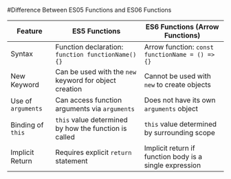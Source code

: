 #Difference Between ES05 Functions and ES06 Functions

| Feature              | ES5 Functions                                      | ES6 Functions (Arrow Functions)                                |
|----------------------|-----------------------------------------------------|-----------------------------------------------------------------|
| Syntax               | Function declaration: `function functionName() {}`    | Arrow function: `const functionName = () => {}`                |
| New Keyword          | Can be used with the `new` keyword for object creation | Cannot be used with `new` to create objects                   |
| Use of `arguments`   | Can access function arguments via `arguments`       | Does not have its own `arguments` object                      |
| Binding of `this`    | `this` value determined by how the function is called | `this` value determined by surrounding scope    |
| Implicit Return      | Requires explicit `return` statement                | Implicit return if function body is a single expression       |
